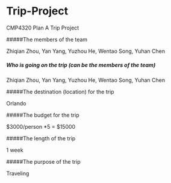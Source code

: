 # Trip-Project
CMP4320 Plan A Trip Project



#####The members of the team

Zhiqian Zhou, Yan Yang, Yuzhou He, Wentao Song, Yuhan Chen

##### Who is going on the trip (can be the members of the team)

Zhiqian Zhou, Yan Yang, Yuzhou He, Wentao Song, Yuhan Chen

#####The destination (location) for the trip

Orlando

#####The budget for the trip

\$3000/person *5 = \$15000

#####The length of the trip

1 week 

#####The purpose of the trip

Traveling